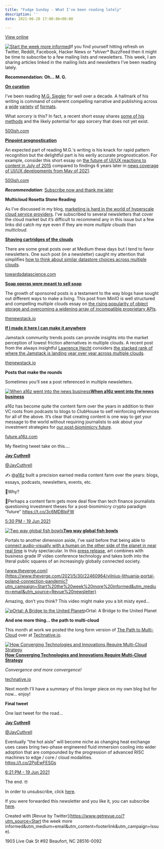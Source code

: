 ```yaml
---
title: "Fudge Sunday - What I've been reading lately"
description: ''
date: 2021-06-20 17:00:06+00:00

---
```


[View online](https://sunday.fudge.org/issues/fudge-sunday-what-i-ve-been-reading-lately-653166?utm_campaign=Issue&utm_content=view_in_browser&utm_medium=email&utm_source=Start+the+week+more+informed)

[![Start the week more informed](https://bucketeer-e05bbc84-baa3-437e-9518-adb32be77984.s3.amazonaws.com/public/images/a31a5f50-f536-4cf7-a9c4-880e83385316_1200x115.png "Start the week more informed")](https://substackcdn.com/image/fetch/f_auto,q_auto:good,fl_progressive:steep/https%3A%2F%2Fbucketeer-e05bbc84-baa3-437e-9518-adb32be77984.s3.amazonaws.com%2Fpublic%2Fimages%2Fa31a5f50-f536-4cf7-a9c4-880e83385316_1200x115.png)If you find yourself hitting refresh on Twitter, Reddit, Facebook, Hacker News or *\*shiver\** BuzzFeed then it might be time to subscribe to a few mailing lists and newsletters. This week, I am sharing articles linked in the mailing lists and newsletters I’ve been reading lately.

 **Recommendation: Oh... M. G.**

**[On curation](https://500ish.com/cut-copy-paste-highlight-864baece0965?utm_campaign=Start%20the%20week%20more%20informed&utm_medium=email&utm_source=Revue%20newsletter)**

I’ve been reading [M.G. Siegler](https://mgsiegler.com?utm_campaign=Start%20the%20week%20more%20informed&utm_medium=email&utm_source=Revue%20newsletter) for well over a decade. A hallmark of his writing is command of coherent compelling narrative and publishing across [a](https://twitter.com/mgsiegler?utm_campaign=Start%20the%20week%20more%20informed&utm_medium=email&utm_source=Revue%20newsletter) [wide](https://500ish.com/?utm_campaign=Start%20the%20week%20more%20informed&utm_medium=email&utm_source=Revue%20newsletter) [variety](https://5ish.org/?utm_campaign=Start%20the%20week%20more%20informed&utm_medium=email&utm_source=Revue%20newsletter) [of](https://mgs.blog?utm_campaign=Start%20the%20week%20more%20informed&utm_medium=email&utm_source=Revue%20newsletter) [formats](https://reviewinhaiku.com/?utm_campaign=Start%20the%20week%20more%20informed&utm_medium=email&utm_source=Revue%20newsletter).

What *sorcery* is this? In fact, a recent short essay shares [some of his methods](https://500ish.com/cut-copy-paste-highlight-864baece0965?utm_campaign=Start%20the%20week%20more%20informed&utm_medium=email&utm_source=Revue%20newsletter) and the likely potential for app sorcery that does not yet exist.

[500ish.com](https://500ish.com/cut-copy-paste-highlight-864baece0965?utm_campaign=Start%20the%20week%20more%20informed&utm_medium=email&utm_source=Revue%20newsletter)

**[Pinpoint prognostication](https://500ish.com/simple-smile-thumbs-up-8865f5912d84?utm_campaign=Start%20the%20week%20more%20informed&utm_medium=email&utm_source=Revue%20newsletter)**

An expected part of reading M.G.‘s writing is his knack for rapid pattern recognition but the delightful part is his eerily accurate prognostication. For example, consider this short essay on [the future of UI/UX reactions to content in July of 2015](https://500ish.com/simple-smile-thumbs-up-8865f5912d84?utm_campaign=Start%20the%20week%20more%20informed&utm_medium=email&utm_source=Revue%20newsletter) compared to findings 6 years later in [news coverage of UI/UX developments from May of 2021](https://www.theverge.com/2021/5/28/22458959/twitter-reactions-feature-facebook-sad-cheer?utm_campaign=Start%20the%20week%20more%20informed&utm_medium=email&utm_source=Revue%20newsletter).

[500ish.com](https://500ish.com/simple-smile-thumbs-up-8865f5912d84?utm_campaign=Start%20the%20week%20more%20informed&utm_medium=email&utm_source=Revue%20newsletter)

***Recommendation***: [Subscribe now and thank me later](https://5ish.org?utm_campaign=Start%20the%20week%20more%20informed&utm_medium=email&utm_source=Revue%20newsletter)

 **Multicloud Rosetta Stone Reading**

As I’ve discussed in my blog, [marketing is hard in the world of hyperscale cloud service providers](https://fudge.org/archive/multicloud-march?utm_campaign=Start%20the%20week%20more%20informed&utm_medium=email&utm_source=Revue%20newsletter). I’ve subscribed to several newsletters that cover the cloud market but it’s difficult to recommend any in this issue but a few links did catch my eye even if they are more *multiple clouds* than *multicloud*.

**[Shaving cartridges of the clouds](https://towardsdatascience.com/datastore-choices-sql-vs-nosql-database-ebec24d56106?utm_campaign=Start%20the%20week%20more%20informed&utm_medium=email&utm_source=Revue%20newsletter)**

There are some great posts over at Medium these days but I tend to favor newsletters. One such post (in a newsletter) caught my attention that simplifies [how to think about similar datastore choices across multiple clouds](https://towardsdatascience.com/datastore-choices-sql-vs-nosql-database-ebec24d56106?utm_campaign=Start%20the%20week%20more%20informed&utm_medium=email&utm_source=Revue%20newsletter).

[towardsdatascience.com](https://towardsdatascience.com/datastore-choices-sql-vs-nosql-database-ebec24d56106?utm_campaign=Start%20the%20week%20more%20informed&utm_medium=email&utm_source=Revue%20newsletter)

**[Soap operas were meant to sell soap](https://thenewstack.io/an-architects-guide-to-multicloud/?utm_campaign=Start%20the%20week%20more%20informed&utm_medium=email&utm_source=Revue%20newsletter)**

The growth of sponsored posts is a testament to the way blogs have sought out different ways to make a living. This post from MinIO is well structured and compelling multiple clouds essay on [the rising popularity of object storage and overcoming a widening array of incompatible proprietary APIs](https://thenewstack.io/an-architects-guide-to-multicloud/?utm_campaign=Start%20the%20week%20more%20informed&utm_medium=email&utm_source=Revue%20newsletter). 

[thenewstack.io](https://thenewstack.io/an-architects-guide-to-multicloud/?utm_campaign=Start%20the%20week%20more%20informed&utm_medium=email&utm_source=Revue%20newsletter)

**[If I made it here I can make it anywhere](https://thenewstack.io/cdn-providers-rival-hyperscale-clouds-for-web-developers-deploying-jamstack/?utm_campaign=Start%20the%20week%20more%20informed&utm_medium=email&utm_source=Revue%20newsletter)**

Jamstack community trends posts can provide insights into the market perception of lowest friction alternatives in multiple clouds. A recent post from the always insightful [Lawrence Hecht](https://thenewstack.io/author/lawrence-hecht/?utm_campaign=Start%20the%20week%20more%20informed&utm_medium=email&utm_source=Revue%20newsletter) considers [the stacked rank of where the Jamstack is landing year over year across multiple clouds](https://thenewstack.io/cdn-providers-rival-hyperscale-clouds-for-web-developers-deploying-jamstack/?utm_campaign=Start%20the%20week%20more%20informed&utm_medium=email&utm_source=Revue%20newsletter).

[thenewstack.io](https://thenewstack.io/cdn-providers-rival-hyperscale-clouds-for-web-developers-deploying-jamstack/?utm_campaign=Start%20the%20week%20more%20informed&utm_medium=email&utm_source=Revue%20newsletter)

 **Posts that make the rounds**

Sometimes you’ll see a post referenced in multiple newsletters.

[![When a16z went into the news business](https://bucketeer-e05bbc84-baa3-437e-9518-adb32be77984.s3.amazonaws.com/public/images/efd83f47-4617-45f1-9b33-da53b798025b_600x314.png "When a16z went into the news business")](https://substackcdn.com/image/fetch/f_auto,q_auto:good,fl_progressive:steep/https%3A%2F%2Fbucketeer-e05bbc84-baa3-437e-9518-adb32be77984.s3.amazonaws.com%2Fpublic%2Fimages%2Fefd83f47-4617-45f1-9b33-da53b798025b_600x314.png)**[When a16z went into the news business](https://future.a16z.com/extinction-mining-ancient-innovation-future-solutions/?utm_campaign=Start%20the%20week%20more%20informed&utm_medium=email&utm_source=Revue%20newsletter)**

a16z has become quite the content farm over the years in addition to their VC roots from podcasts to blogs to ClubHouse to self reinforcing references for all of the above. It’s clear that creating content is one way to get your message to the world without requiring journalists to ask about your investment strategies for [our post-biomimicry future](https://future.a16z.com/extinction-mining-ancient-innovation-future-solutions/?utm_campaign=Start%20the%20week%20more%20informed&utm_medium=email&utm_source=Revue%20newsletter).

[future.a16z.com](https://future.a16z.com/extinction-mining-ancient-innovation-future-solutions/?utm_campaign=Start%20the%20week%20more%20informed&utm_medium=email&utm_source=Revue%20newsletter)

My fleeting tweet take on this….

**[Jay Cuthrell](https://twitter.com/JayCuthrell/status/1406363851151532035)**

[@JayCuthrell](https://twitter.com/JayCuthrell/status/1406363851151532035)

✍️ @[a16z](https://twitter.com/a16z) built a precision earned media content farm over the years: blogs, essays, podcasts, newsletters, events, etc.  
  
🤔Why?  
  
🔮Perhaps a content farm gets more deal flow than tech finance journalists questioning investment theses for a post-biomimicry crypto paradigm "future" <https://t.co/3c6MDBIpFW>

 [5:30 PM - 19 Jun 2021](https://twitter.com/JayCuthrell/status/1406363851151532035)

[![Two way global fish bowls](https://bucketeer-e05bbc84-baa3-437e-9518-adb32be77984.s3.amazonaws.com/public/images/3a0aa525-f80b-46a3-b0bf-c2070d02b226_600x314.jpeg "Two way global fish bowls")](https://substackcdn.com/image/fetch/f_auto,q_auto:good,fl_progressive:steep/https%3A%2F%2Fbucketeer-e05bbc84-baa3-437e-9518-adb32be77984.s3.amazonaws.com%2Fpublic%2Fimages%2F3a0aa525-f80b-46a3-b0bf-c2070d02b226_600x314.jpeg)**[Two way global fish bowls](https://www.theverge.com/2021/5/30/22460964/vilnius-lithuania-portal-poland-connection-pandemic?utm_campaign=Start%20the%20week%20more%20informed&utm_medium=email&utm_source=Revue%20newsletter)**

Portals to another dimension aside, I’ve said before that being able to [connect audio-visually with a human on the other side of the planet in near real time](https://fudge.org/archive/airwaves-vs-airlines?utm_campaign=Start%20the%20week%20more%20informed&utm_medium=email&utm_source=Revue%20newsletter) is truly spectacular. In this [press release](https://vilniustech.lt/about-university/news/portal-an-interactive-bridge-to-unity-connects-two-countries/73472?nid=328416&utm_campaign=Start%20the%20week%20more%20informed&utm_medium=email&utm_source=Revue%20newsletter), art combines with business grade IP video conference technology and takes both into the literal public squares of an increasingly globally connected society.

[www.theverge.com](https://www.theverge.com/2021/5/30/22460964/vilnius-lithuania-portal-poland-connection-pandemic?utm_campaign=Start%20the%20week%20more%20informed&utm_medium=email&utm_source=Revue%20newsletter)

Amazing, don’t you think? This video might make you a bit misty eyed…

[![pOrtal: A Bridge to the United Planet](https://bucketeer-e05bbc84-baa3-437e-9518-adb32be77984.s3.amazonaws.com/public/images/574b2146-5867-426f-99d3-003203617964_600x338.jpeg "pOrtal: A Bridge to the United Planet")](https://substackcdn.com/image/fetch/f_auto,q_auto:good,fl_progressive:steep/https%3A%2F%2Fbucketeer-e05bbc84-baa3-437e-9518-adb32be77984.s3.amazonaws.com%2Fpublic%2Fimages%2F574b2146-5867-426f-99d3-003203617964_600x338.jpeg)pOrtal: A Bridge to the United Planet

 **And one more thing... the path to multi-cloud**

This month at work we posted the long form version of [The Path to Multi-Cloud](https://technative.io/the-path-to-multi-cloud-how-converging-technologies-and-innovations-require-multi-cloud-strategy/?utm_campaign=Start%20the%20week%20more%20informed&utm_medium=email&utm_source=Revue%20newsletter) over at [Technative.io](https://technative.io/the-path-to-multi-cloud-how-converging-technologies-and-innovations-require-multi-cloud-strategy/?utm_campaign=Start%20the%20week%20more%20informed&utm_medium=email&utm_source=Revue%20newsletter).

[![How Converging Technologies and Innovations Require Multi-Cloud Strategy](https://bucketeer-e05bbc84-baa3-437e-9518-adb32be77984.s3.amazonaws.com/public/images/9908d9ef-b507-4c4e-9617-378411d9eba1_600x424.jpeg "How Converging Technologies and Innovations Require Multi-Cloud Strategy")](https://substackcdn.com/image/fetch/f_auto,q_auto:good,fl_progressive:steep/https%3A%2F%2Fbucketeer-e05bbc84-baa3-437e-9518-adb32be77984.s3.amazonaws.com%2Fpublic%2Fimages%2F9908d9ef-b507-4c4e-9617-378411d9eba1_600x424.jpeg)**[How Converging Technologies and Innovations Require Multi-Cloud Strategy](https://technative.io/the-path-to-multi-cloud-how-converging-technologies-and-innovations-require-multi-cloud-strategy/?utm_campaign=Start%20the%20week%20more%20informed&utm_medium=email&utm_source=Revue%20newsletter)**

*Convergence and more convergence!*

[technative.io](https://technative.io/the-path-to-multi-cloud-how-converging-technologies-and-innovations-require-multi-cloud-strategy/?utm_campaign=Start%20the%20week%20more%20informed&utm_medium=email&utm_source=Revue%20newsletter)

Next month I’ll have a summary of this longer piece on my own blog but for now… enjoy!

 **Final tweet**

One last tweet for the road…

**[Jay Cuthrell](https://twitter.com/JayCuthrell/status/1406376556528812036)**

[@JayCuthrell](https://twitter.com/JayCuthrell/status/1406376556528812036)

Eventually "the hot aisle" will become niche as changing heat exchange uses cases bring two-phase engineered fluid immersion cooling into wider adoption that are compounded by the progression of advanced RISC machines to edge / core / cloud modalities.  
<https://t.co/2PoEwFESGs>

 [6:21 PM - 19 Jun 2021](https://twitter.com/JayCuthrell/status/1406376556528812036)

The end. 🤓

In order to unsubscribe, click [here](#).

If you were forwarded this newsletter and you like it, you can subscribe [here](https://sunday.fudge.org/?utm_campaign=Issue&utm_content=forwarded&utm_medium=email&utm_source=Start+the+week+more+informed).

Created with [Revue by Twitter](https://www.getrevue.co/?utm_source=Start the week more informed&utm_medium=email&utm_content=footerlink&utm_campaign=Issue).

1903 Live Oak St #92 Beaufort, NC 28516-0092

